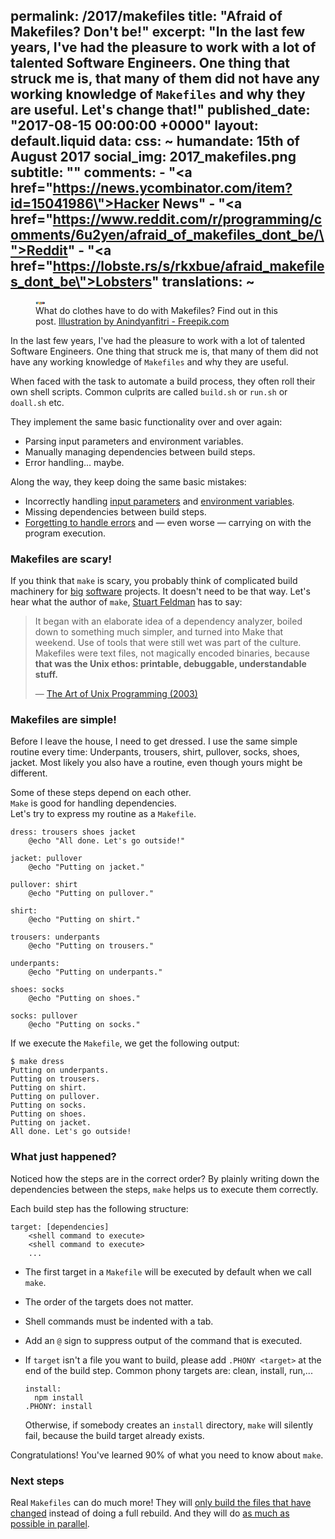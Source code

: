 permalink: /2017/makefiles
title: "Afraid of Makefiles? Don't be!"
excerpt: "In the last few years, I've had the pleasure to work with a lot of talented Software Engineers. One thing that struck me is, that many of them did not have any working knowledge of `Makefiles` and why they are useful. Let's change that!"
published_date: "2017-08-15 00:00:00 +0000"
layout: default.liquid
data:
  css: ~
  humandate: 15th of August 2017
  social_img: 2017_makefiles.png
  subtitle: ""
  comments:
    - "<a href=\"https://news.ycombinator.com/item?id=15041986\">Hacker News</a>"
    - "<a href=\"https://www.reddit.com/r/programming/comments/6u2yen/afraid_of_makefiles_dont_be/\">Reddit</a>"
    - "<a href=\"https://lobste.rs/s/rkxbue/afraid_makefiles_dont_be\">Lobsters</a>"
  translations: ~
---
<figure>
  <div class="loader">
            <object data="/img/posts/2017/make/clothes.svg" type="image/svg+xml"></object>
            <img class="frozen" src="data:image/png;base64,iVBORw0KGgoAAAANSUhEUgAAAA8AAAAHCAMAAADgW+cVAAAA5FBMVEX////19fXi5ui9ys/U1NLMzMri39bm4trf2cva0b/c4+XZ4uXiw8LXtLTY3N7a3+LY6O0odZAlbYiVkomTioH1x1f6y1G3kEeYg0UondZlg6a6UFCSUlkqV3Fgh5zS5es3fZUdaYSqnpPBr4/3wkb7yUm9jTayl1NBos+uYma/U1R3SVQNSmk/b4g/fpUdZ4GYoaPmz5/1xVDxwEW/kDfcw5VQocOtYmjBWFiOSE9LV2p3mavr8fTU5Oj4+vv+9ub768PmyI3PqWPs3sXQr3P++fn57Oz46en//v77+fT28OT8+vUi22uyAAAAJklEQVR42mNkQAWM6EAAjS+PxmfQQ+PbIHH+MUPN92Rk/L8NxAAAS2ED5UHP9W4AAAAASUVORK5CYII" />
        </div>
  <figcaption>
  What do clothes have to do with Makefiles? Find out in this post.
  <a href="http://www.freepik.com/free-photos-vectors/background">Illustration by Anindyanfitri - Freepik.com</a>
  </figcaption>
</figure>

In the last few years, I've had the pleasure to work with a lot of talented Software Engineers.
One thing that struck me is, that many of them did not have any working knowledge of `Makefiles` 
and why they are useful.

When faced with the task to automate a build process, they often roll their own shell scripts.
Common culprits are called `build.sh` or `run.sh` or `doall.sh` etc.  

They implement the same basic functionality over and over again:

* Parsing input parameters and environment variables.
* Manually managing dependencies between build steps.
* Error handling... maybe.

Along the way, they keep doing the same basic mistakes:

* Incorrectly handling [input parameters](http://www.pixelbeat.org/programming/shell_script_mistakes.html) and [environment variables](https://en.wikipedia.org/wiki/Shellshock_(software_bug)).
* Missing dependencies between build steps.
* [Forgetting to handle errors](http://www.davidpashley.com/articles/writing-robust-shell-scripts/) and &mdash; even worse &mdash; carrying on with the program execution.

### Makefiles are scary!

If you think that `make` is scary, you probably think of complicated build machinery for [big](https://community.kde.org/Guidelines_and_HOWTOs/Build_from_source) [software](https://chromium.googlesource.com/chromium/src/+/lkcr/docs/linux_build_instructions.md) projects.
It doesn't need to be that way. Let's hear what the author of `make`, [Stuart Feldman](https://en.wikipedia.org/wiki/Stuart_Feldman) has to say:

> It began with an elaborate idea of a dependency analyzer, boiled down to something much simpler, and turned into Make that weekend. Use of tools that were still wet was part of the culture. Makefiles were text files, not magically encoded binaries, because **that was the Unix ethos: printable, debuggable, understandable stuff.**  
>
> &mdash; [The Art of Unix Programming (2003)](http://nakamotoinstitute.org/static/docs/taoup.pdf)

### Makefiles are simple!

Before I leave the house, I need to get dressed.
I use the same simple routine every time:
Underpants, trousers, shirt, pullover, socks, shoes, jacket.
Most likely you also have a routine, even though yours might be different.

Some of these steps depend on each other.  
`Make` is good for handling dependencies.  
Let's try to express my routine as a `Makefile`.

```make
dress: trousers shoes jacket
	@echo "All done. Let's go outside!"

jacket: pullover
	@echo "Putting on jacket."

pullover: shirt
	@echo "Putting on pullover."

shirt:
	@echo "Putting on shirt."

trousers: underpants
	@echo "Putting on trousers."

underpants:
	@echo "Putting on underpants."

shoes: socks
	@echo "Putting on shoes."

socks: pullover
	@echo "Putting on socks."
```

If we execute the `Makefile`, we get the following output:

```
$ make dress
Putting on underpants.
Putting on trousers.
Putting on shirt.
Putting on pullover.
Putting on socks.
Putting on shoes.
Putting on jacket.
All done. Let's go outside!
```

### What just happened?

Noticed how the steps are in the correct order?
By plainly writing down the dependencies between the steps, `make` helps us to execute them correctly.

Each build step has the following structure:

```make
target: [dependencies]
	<shell command to execute>
	<shell command to execute>
	...
```

* The first target in a `Makefile` will be executed by default when we call `make`.  
* The order of the targets does not matter.  
* Shell commands must be indented with a tab.
* Add an `@` sign to suppress output of the command that is executed.
* If `target` isn't a file you want to build, please add `.PHONY <target>` at the end of the build step.
  Common phony targets are: clean, install, run,...

  ```make
  install: 
  	npm install
  .PHONY: install
  ```
  Otherwise, if somebody creates an `install` directory, `make` will silently fail, because the build target already exists.

Congratulations! You've learned 90% of what you need to know about `make`.

### Next steps

Real `Makefiles` can do much more! They will [only build the files that have changed](https://stackoverflow.com/a/3798609/270334) instead of doing a full rebuild.
And they will do [as much as possible in parallel](https://stackoverflow.com/a/3841803/270334).

